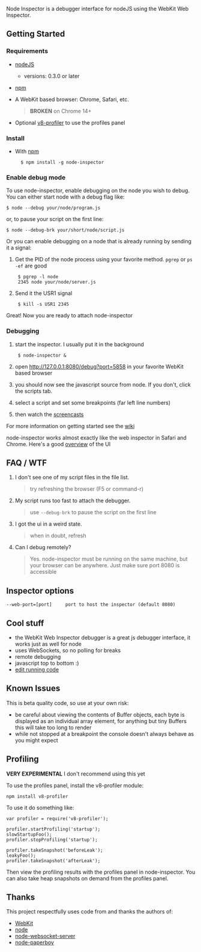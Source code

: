 Node Inspector is a debugger interface for nodeJS using the WebKit Web Inspector.

## Getting Started

### Requirements

* [nodeJS](http://github.com/ry/node)
  - versions: 0.3.0 or later
* [npm](http://github.com/isaacs/npm)
* A WebKit based browser: Chrome, Safari, etc.

    > **BROKEN** on Chrome 14+

* Optional [v8-profiler](http://github.com/dannycoates/v8-profiler) to use the profiles panel

### Install

* With [npm](http://github.com/isaacs/npm)

        $ npm install -g node-inspector

### Enable debug mode

To use node-inspector, enable debugging on the node you wish to debug.
You can either start node with a debug flag like:

    $ node --debug your/node/program.js

or, to pause your script on the first line:

    $ node --debug-brk your/short/node/script.js

Or you can enable debugging on a node that is already running by sending
it a signal:

1. Get the PID of the node process using your favorite method. `pgrep` or `ps -ef` are good

		$ pgrep -l node
		2345 node your/node/server.js

2. Send it the USR1 signal

		$ kill -s USR1 2345

Great! Now you are ready to attach node-inspector

### Debugging

1. start the inspector. I usually put it in the background

		$ node-inspector &

2. open http://127.0.0.1:8080/debug?port=5858 in your favorite WebKit based browser

3. you should now see the javascript source from node. If you don't, click the scripts tab.

4. select a script and set some breakpoints (far left line numbers)

5. then watch the [screencasts](http://www.youtube.com/view_play_list?p=A5216AC29A41EFA8)

For more information on getting started see the [wiki](http://github.com/dannycoates/node-inspector/wiki/Getting-Started---from-scratch)

node-inspector works almost exactly like the web inspector in Safari and
Chrome. Here's a good [overview](http://code.google.com/chrome/devtools/docs/scripts.html) of the UI

## FAQ / WTF

1. I don't see one of my script files in the file list.

    > try refreshing the browser (F5 or command-r)

2. My script runs too fast to attach the debugger.

    > use `--debug-brk` to pause the script on the first line

3. I got the ui in a weird state.

    > when in doubt, refresh
    
4. Can I debug remotely?

    > Yes. node-inspector must be running on the same machine, but your browser can be anywhere. Just make sure port 8080 is accessible

## Inspector options

    --web-port=[port]     port to host the inspector (default 8080)

## Cool stuff

* the WebKit Web Inspector debugger is a great js debugger interface, it works just as well for node
* uses WebSockets, so no polling for breaks
* remote debugging
* javascript top to bottom :)
* [edit running code](http://github.com/dannycoates/node-inspector/wiki/LiveEdit)

## Known Issues

This is beta quality code, so use at your own risk:

* be careful about viewing the contents of Buffer objects, each byte is displayed as an individual array element, for anything but tiny Buffers this will take too long to render
* while not stopped at a breakpoint the console doesn't always behave as you might expect

## Profiling

**VERY EXPERIMENTAL**
I don't recommend using this yet

To use the profiles panel, install the v8-profiler module:

    npm install v8-profiler

To use it do something like:

    var profiler = require('v8-profiler');
		
    profiler.startProfiling('startup');
    slowStartupFoo();
    profiler.stopProfiling('startup');
		
    profiler.takeSnapshot('beforeLeak');
    leakyFoo();
    profiler.takeSnapshot('afterLeak');

Then view the profiling results with the profiles panel in node-inspector. You can
also take heap snapshots on demand from the profiles panel.

## Thanks

This project respectfully uses code from and thanks the authors of:

* [WebKit](http://webkit.org/building/checkout.html)
* [node](http://github.com/ry/node)
* [node-websocket-server](http://github.com/miksago/node-websocket-server)
* [node-paperboy](http://github.com/felixge/node-paperboy)


